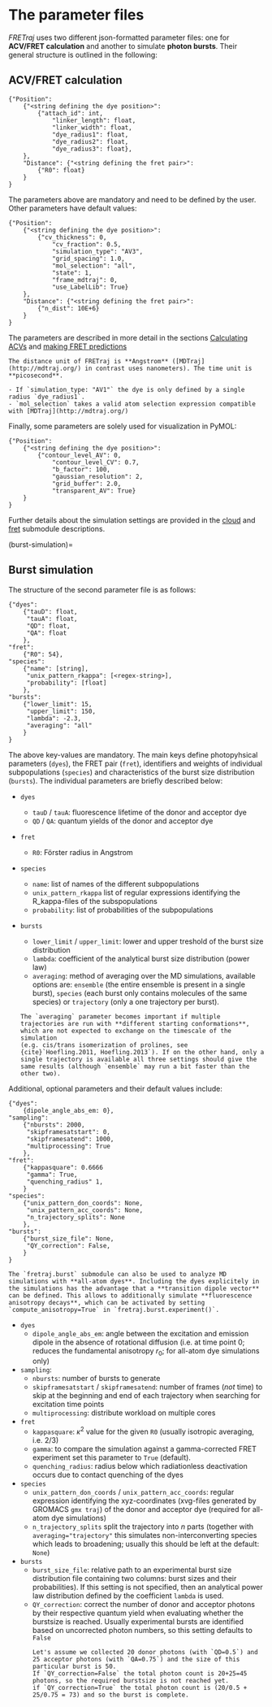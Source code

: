 # The parameter files

*FRETraj* uses two different json-formatted parameter files: one for **ACV/FRET calculation** and another to simulate **photon bursts**. Their general structure is outlined in the following:


## ACV/FRET calculation

```
{"Position":
    {"<string defining the dye position>": 
        {"attach_id": int,
            "linker_length": float,
            "linker_width": float,
            "dye_radius1": float,
            "dye_radius2": float,
            "dye_radius3": float},
    },
    "Distance": {"<string defining the fret pair>": 
        {"R0": float}
    }
}
```

The parameters above are mandatory and need to be defined by the user. Other parameters have default values:
```
{"Position":
    {"<string defining the dye position>": 
        {"cv_thickness": 0,
            "cv_fraction": 0.5,
            "simulation_type": "AV3",
            "grid_spacing": 1.0,
            "mol_selection": "all",
            "state": 1,
            "frame_mdtraj": 0,
            "use_LabelLib": True}
    },
    "Distance": {"<string defining the fret pair>": 
        {"n_dist": 10E+6}
    }
}
```

The parameters are described in more detail in the sections [Calculating ACVs](../getting_started/acv_calculation) and [making FRET predictions](../getting_started/acv_calculation)

```{hint}
The distance unit of FRETraj is **Angstrom** ([MDTraj](http://mdtraj.org/) in contrast uses nanometers). The time unit is **picosecond**.
```

```{note}
- If `simulation_type: "AV1"` the dye is only defined by a single radius `dye_radius1`. 
- `mol_selection` takes a valid atom selection expression compatible with [MDTraj](http://mdtraj.org/)
```

Finally, some parameters are solely used for visualization in PyMOL:

```
{"Position":
    {"<string defining the dye position>": 
        {"contour_level_AV": 0,
            "contour_level_CV": 0.7,
            "b_factor": 100,
            "gaussian_resolution": 2,
            "grid_buffer": 2.0,
            "transparent_AV": True}
    }
}
```

Further details about the simulation settings are provided in the [cloud](../module/cloud) and [fret](../module/fret) submodule descriptions.


(burst-simulation)=
## Burst simulation

The structure of the second parameter file is as follows:

```
{"dyes": 
    {"tauD": float,
     "tauA": float,
     "QD": float,
     "QA": float
    },
"fret": 
    {"R0": 54},
"species":
    {"name": [string],
     "unix_pattern_rkappa": [<regex-string>],
     "probability": [float]
    },
"bursts": 
    {"lower_limit": 15,
     "upper_limit": 150,
     "lambda": -2.3,
     "averaging": "all"
    }
}
```

The above key-values are mandatory. The main keys define photopyhsical parameters (`dyes`), the FRET pair (`fret`), identifiers and weights of individual subpopulations (`species`) and characteristics of the burst size distribution (`bursts`). The individual parameters are briefly described below:
- `dyes`
    - `tauD` / `tauA`: fluorescence lifetime of the donor and acceptor dye
    - `QD` / `QA`: quantum yields of the donor and acceptor dye
- `fret`
    - `R0`: Förster radius in Angstrom
- `species`
    - `name`: list of names of the different subpopulations
    - `unix_pattern_rkappa` list of regular expressions identifying the R_kappa-files of the subspopulations 
    - `probability`: list of probabilities of the subpopulations
- `bursts`
    - `lower_limit` / `upper_limit`: lower and upper treshold of the burst size distribution
    - `lambda`: coefficient of the analytical burst size distribution (power law)
    - `averaging`: method of averaging over the MD simulations, available options are: `ensemble` (the entire ensemble is present in a single burst), 
    `species` (each burst only contains molecules of the same species) or `trajectory` (only a one trajectory per burst).

    ```{hint}
    The `averaging` parameter becomes important if multiple trajectories are run with **different starting conformations**, which are not expected to exchange on the timescale of the simulation
    (e.g. cis/trans isomerization of prolines, see {cite}`Hoefling.2011, Hoefling.2013`). If on the other hand, only a single trajectory is available all three settings should give the same results (although `ensemble` may run a bit faster than the other two). 
    ```

 Additional, optional parameters and their default values include:

```
{"dyes": 
    {dipole_angle_abs_em: 0},
"sampling":
    {"nbursts": 2000,
     "skipframesatstart": 0,
     "skipframesatend": 1000,
     "multiprocessing": True
    },
"fret": 
    {"kappasquare": 0.6666
     "gamma": True,
     "quenching_radius" 1,
    }
"species":
    {"unix_pattern_don_coords": None,
     "unix_pattern_acc_coords": None,
     "n_trajectory_splits": None
    },
"bursts": 
    {"burst_size_file": None,
     "QY_correction": False,
    }
}
```

```{note}
The `fretraj.burst` submodule can also be used to analyze MD simulations with **all-atom dyes**. Including the dyes explicitely in the simulations has the advantage that a **transition dipole vector** 
can be defined. This allows to additionally simulate **fluorescence anisotropy decays**, which can be activated by setting `compute_anisotropy=True` in `fretraj.burst.experiment()`.
```

- `dyes`
    - `dipole_angle_abs_em`: angle between the excitation and emission dipole in the absence of rotational diffusion (i.e. at time point 0; reduces the fundamental anisotropy $r_0$; for all-atom dye simulations only)
- `sampling`:
    - `nbursts`: number of bursts to generate
    - `skipframesatstart` / `skipframesatend`: number of frames (*not* time) to skip at the beginning and end of each trajectory when searching for excitation time points 
    - `multiprocessing`: distribute workload on multiple cores
- `fret`
    - `kappasquare`: $\kappa^2$ value for the given `R0` (usually isotropic averaging, i.e. 2/3)
    - `gamma`: to compare the simulation against a gamma-corrected FRET experiment set this parameter to `True` (default).
    - `quenching_radius`: radius below which radiationless deactivation occurs due to contact quenching of the dyes
- `species`
    - `unix_pattern_don_coords` / `unix_pattern_acc_coords`: regular expression identifying the xyz-coordinates (xvg-files generated by GROMACS `gmx traj`) of the donor and acceptor dye (required for all-atom dye simulations)
    - `n_trajectory_splits` split the trajectory into $n$ parts (together with `averaging="trajectory"` this simulates non-interconverting species which leads to broadening; usually this should be left at the default: `None`)
- `bursts`
    - `burst_size_file`: relative path to an experimental burst size distribution file containing two columns: burst sizes and their probabilities). 
    If this setting is not specified, then an analytical power law distribution defined by the coefficient `lambda` is used.
    - `QY_correction`: correct the number of donor and acceptor photons by their respective quantum yield when evaluating whether the burstsize is reached. Usually experimental bursts are identified based on uncorrected photon numbers, so this setting defaults to `False`
        ```{admonition} Example for illustration
        Let's assume we collected 20 donor photons (with `QD=0.5`) and 25 acceptor photons (with `QA=0.75`) and the size of this particular burst is 50.
        If `QY_correction=False` the total photon count is 20+25=45 photons, so the required burstsize is not reached yet.
        if `QY_correction=True` the total photon count is (20/0.5 + 25/0.75 = 73) and so the burst is complete. 
        ```
    
